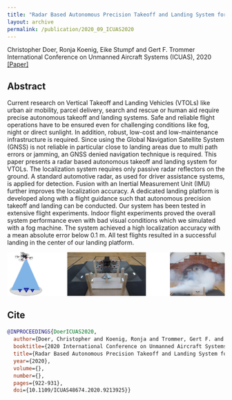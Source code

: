 ```yaml
---
title: "Radar Based Autonomous Precision Takeoff and Landing System for VTOLs in GNSS Denied Environments"
layout: archive
permalink: /publication/2020_09_ICUAS2020
---
```


Christopher Doer, Ronja Koenig, Eike Stumpf and Gert F. Trommer   
International Conference on Unmanned Aircraft Systems (ICUAS), 2020   
[[Paper]](https://ieeexplore.ieee.org/document/9213925)

## Abstract 
Current research on Vertical Takeoff and Landing Vehicles (VTOLs) like urban air mobility, parcel delivery, search and rescue or human aid require precise autonomous takeoff and landing systems. 
Safe and reliable flight operations have to be ensured even for challenging conditions like fog, night or direct sunlight. 
In addition, robust, low-cost and low-maintenance infrastructure is required. 
Since using the Global Navigation Satellite System (GNSS) is not reliable in particular close to landing areas due to multi path errors or jamming, an GNSS denied navigation technique is required.
This paper presents a radar based autonomous takeoff and landing system for VTOLs. 
The localization system requires only passive radar reflectors on the ground. 
A standard automotive radar, as used for driver assistance systems, is applied for detection. Fusion with an Inertial Measurement Unit (IMU) further improves the localization accuracy. 
A dedicated landing platform is developed along with a flight guidance such that autonomous precision takeoff and landing can be conducted. 
Our system has been tested in extensive flight experiments. 
Indoor flight experiments proved the overall system performance even with bad visual conditions which we simulated with a fog machine. 
The system achieved a high localization accuracy with a mean absolute error below 0.1 m. 
All test flights resulted in a successful landing in the center of our landing platform.

![image](../images/publications/teaser_icuas2020.jpg) 


## Cite
~~~bibtex
@INPROCEEDINGS{DoerICUAS2020,
  author={Doer, Christopher and Koenig, Ronja and Trommer, Gert F. and Stumpf, Eike},
  booktitle={2020 International Conference on Unmanned Aircraft Systems (ICUAS)}, 
  title={Radar Based Autonomous Precision Takeoff and Landing System for VTOLs in GNSS Denied Environments}, 
  year={2020},
  volume={},
  number={},
  pages={922-931},
  doi={10.1109/ICUAS48674.2020.9213925}}
~~~